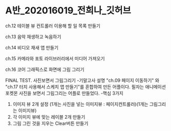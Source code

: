 # A반_202016019_전희나_깃허브

ch.12 테이블 뷰 컨트롤러 이용해 할 일 목록 만들기

ch.13 음악 재생하고 녹음하기

ch.14 비디오 재새 앱 만들기

ch.15 카메라와 포토 라이브러리에서 미디어 가져오기

ch.16 코어 그래픽스로 화면에 그림 그리기

FINAL TEST. 사진보면서 그림그리기
-기말고사 설명
"ch.09 페이지 이동하기" 와 "ch.17 터치 사용해서 스케치 앱 만들기"를 혼합하여 만든 어플이다.
필자는 애니메이션 포켓몬 사진을 보면서 그림그리는 어플로 만들었다.
-핵심 3가지
1. 이미지 뷰 2개 설정 (1개는 사진을 넣는 이미지뷰 : 페이지컨트롤러)(1개는 그림그리는 이미지뷰)
2. 각 이미지 뷰에 맞는 레이블 2개 만들기
3. 그림 그린 것을 지우는 Clear버튼 만들기
